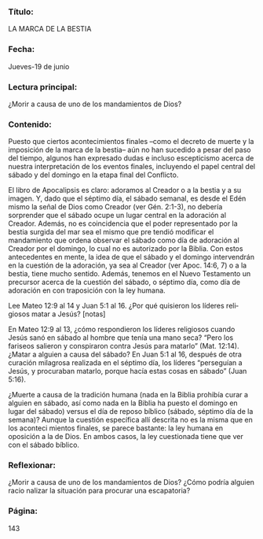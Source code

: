 ### Título:

LA MARCA DE LA BESTIA

### Fecha:

Jueves-19 de junio

### Lectura principal:

¿Morir a causa de uno de los mandamientos de Dios?

### Contenido:

Puesto que ciertos acontecimientos finales –como el decreto de muerte y la
imposición de la marca de la bestia– aún no han sucedido a pesar del paso del
tiempo, algunos han expresado dudas e incluso escepticismo acerca de nuestra
interpretación de los eventos finales, incluyendo el papel central del sábado y
del domingo en la etapa final del Conflicto.

El libro de Apocalipsis es claro: adoramos al Creador o a la bestia y a su
imagen. Y, dado que el séptimo día, el sábado semanal, es desde el Edén mismo la
señal de Dios como Creador (ver Gén. 2:1-3), no debería sorprender que el sábado
ocupe un lugar central en la adoración al Creador. Además, no es coincidencia
que el poder representado por la bestia surgida del mar sea el mismo que pre­
tendió modificar el mandamiento que ordena observar el sábado como día de
adoración al Creador por el domingo, lo cual no es autorizado por la Biblia. Con
estos antecedentes en mente, la idea de que el sábado y el domingo intervendrán
en la cuestión de la adoración, ya sea al Creador (ver Apoc. 14:6, 7) o a la bestia,
tiene mucho sentido. Además, tenemos en el Nuevo Testamento un precursor
acerca de la cuestión del sábado, o séptimo día, como día de adoración en con­
traposición con la ley humana.

Lee Mateo 12:9 al 14 y Juan 5:1 al 16. ¿Por qué quisieron los líderes reli­
giosos matar a Jesús? [notas]

En Mateo 12:9 al 13, ¿cómo respondieron los líderes religiosos cuando Jesús
sanó en sábado al hombre que tenía una mano seca? “Pero los fariseos salieron
y conspiraron contra Jesús para matarlo” (Mat. 12:14). ¿Matar a alguien a causa
del sábado? En Juan 5:1 al 16, después de otra curación milagrosa realizada en
el séptimo día, los líderes “perseguían a Jesús, y procuraban matarlo, porque
hacía estas cosas en sábado” (Juan 5:16).

¿Muerte a causa de la tradición humana (nada en la Biblia prohibía curar a
alguien en sábado, así como nada en la Biblia ha puesto el domingo en lugar
del sábado) versus el día de reposo bíblico (sábado, séptimo día de la semana)?
Aunque la cuestión específica allí descrita no es la misma que en los aconteci­
mientos finales, se parece bastante: la ley humana en oposición a la de Dios. En
ambos casos, la ley cuestionada tiene que ver con el sábado bíblico.

### Reflexionar:

¿Morir a causa de uno de los mandamientos de Dios? ¿Cómo podría alguien racio­
nalizar la situación para procurar una escapatoria?

### Página:

143
